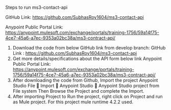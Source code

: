 Steps to run ms3-contact-api

GitHub Link: https://github.com/SubhasRoy1604/ms3-contact-api

Anypoint Public Portal Link: https://anypoint.mulesoft.com/exchange/portals/training-1756/59a14f75-4ce7-45a6-a7ec-9353a02bc38a/ms3-contract-api/

1.	Download the code from below GitHub link from develop branch:
GitHub Link : https://github.com/SubhasRoy1604/ms3-contact-api
2.	Get more details/specifications about the API form below link 
Anypoint Public Portal Link: https://anypoint.mulesoft.com/exchange/portals/training-1756/59a14f75-4ce7-45a6-a7ec-9353a02bc38a/ms3-contract-api/
3.	After downloading the code from Github, Import the project Anypoint Studio
File  Import  Anypoint Studio  Anypoint Studio project from File system 
Then Browse the Project and complete the Import.
4.	After importing Project to Run the project, right click on Project and run as Mule project. For this project mule runtime 4.2.2 used.

